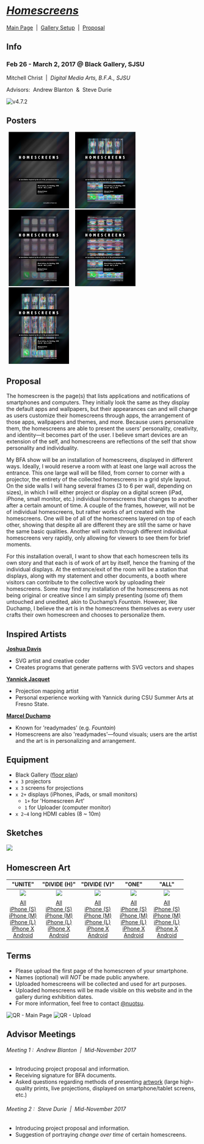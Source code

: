 # [_Homescreens_](https://nuotsu.github.io/Homescreens)
[Main Page](https://nuotsu.github.io/Homescreens)
&nbsp;|&nbsp;
[Gallery Setup](https://nuotsu.github.io/Homescreens/setup.html)
&nbsp;|&nbsp;
[Proposal](#proposal)

## Info
### Feb 26 - March 2, 2017 @ Black Gallery, SJSU
Mitchell Christ &nbsp;|&nbsp; _Digital Media Arts, B.F.A., SJSU_

Advisors:&nbsp; Andrew Blanton &nbsp;&&nbsp; Steve Durie

![v4.7.2](https://i.imgur.com/3yOfjzL.jpg)

## Posters
[<img src="img/posters/poster-1.jpg" height="200" style="margin: 0 6px;">](https://i.imgur.com/a693CBt.jpg)
[<img src="img/posters/poster-1a.jpg" height="200" style="margin: 0 6px;">](https://i.imgur.com/rTxTOlC.jpg)
[<img src="img/posters/poster-2.jpg" height="200" style="margin: 0 6px;">](https://i.imgur.com/BFhkOYg.jpg)
[<img src="img/posters/poster-3.jpg" height="200" style="margin: 0 6px;">](https://i.imgur.com/z7pcGru.jpg)
[<img src="img/posters/poster-4.jpg" height="200" style="margin: 0 6px;">](https://i.imgur.com/z7pcGru.jpg)

## Proposal
The homescreen is the page(s) that lists applications and notifications of smartphones and computers. They initially look the same as they display the default apps and wallpapers, but their appearances can and will change as users customize their homescreens through apps, the arrangement of those apps, wallpapers and themes, and more. Because users personalize them, the homescreens are able to present the users’ personality, creativity, and identity—it becomes part of the user. I believe smart devices are an extension of the self, and homescreens are reflections of the self that show personality and individuality.

My BFA show will be an installation of homescreens, displayed in different ways. Ideally, I would reserve a room with at least one large wall across the entrance. This one large wall will be filled, from corner to corner with a projector, the entirety of the collected homescreens in a grid style layout. On the side walls I will hang several frames (3 to 6 per wall, depending on sizes), in which I will either project or display on a digital screen (iPad, iPhone, small monitor, etc.) individual homescreens that changes to another after a certain amount of time. A couple of the frames, however, will not be of individual homescreens, but rather works of art created with the homescreens. One will be of all of the homescreens layered on top of each other, showing that despite all are different they are still the same or have the same basic qualities. Another will switch through different individual homescreens very rapidly, only allowing for viewers to see them for brief moments.

For this installation overall, I want to show that each homescreen tells its own story and that each is of work of art by itself, hence the framing of the individual displays. At the entrance/exit of the room will be a station that displays, along with my statement and other documents, a booth where visitors can contribute to the collective work by uploading their homescreens.
Some may find my installation of the homescreens as not being original or creative since I am simply presenting (some of) them untouched and unedited, akin to Duchamp’s _Fountain_. However, like Duchamp, I believe the art is in the homescreens themselves as every user crafts their own homescreen and chooses to personalize them.

## Inspired Artists
[**Joshua Davis**](https://joshuadavis.com)
- SVG artist and creative coder
- Creates programs that generate patterns with SVG vectors and shapes

[**Yannick Jacquet**](https://www.legoman.net/)
- Projection mapping artist
- Personal experience working with Yannick during CSU Summer Arts at Fresno State.

[**Marcel Duchamp**](https://en.wikipedia.org/wiki/Marcel_Duchamp)
- Known for 'readymades' (e.g. _Fountain_)
- Homescreens are also 'readymades'—found visuals; users are the artist and the art is in personalizing and arrangement.

## Equipment
- Black Gallery ([floor plan](https://i.imgur.com/fmFTLnP.png))
- `x 3` projectors
- `x 3` screens for projections
- `x 2+` displays (iPhones, iPads, or small monitors)
    - `1+` for 'Homescreen Art'
    - `1` for Uploader (computer monitor)
- `x 2~4` long HDMI cables (8 ~ 10m)

## Sketches
<img src="https://i.imgur.com/A8dbxZk.jpg" height="500">

## Homescreen Art
"UNITE"|"DIVIDE (H)"|"DIVIDE (V)"|"ONE"|"ALL"
:-----:|:----------:|:----------:|:---:|:---:
[<img src="https://i.imgur.com/NB84XCK.png" height="200">](https://nuotsu.github.io/Homescreens/unite.html?art=all)|[<img src="https://i.imgur.com/X1FRAeU.png" height="200">](https://nuotsu.github.io/Homescreens/divide_h.html?art=all)|[<img src="https://i.imgur.com/D9EZFQw.jpg" height="200">](https://nuotsu.github.io/Homescreens/divide_v.html?art=all)|[<img src="https://goo.gl/UVAGVE" height="200">](https://nuotsu.github.io/Homescreens/one.html)|[<img src="img/hs-2.gif" height="200">](https://nuotsu.github.io/Homescreens/all.html)
[All](https://nuotsu.github.io/Homescreens/unite.html?art=all)<br>[iPhone (S)](https://nuotsu.github.io/Homescreens/unite.html?art=iS)<br>[iPhone (M)](https://nuotsu.github.io/Homescreens/unite.html?art=iM)<br>[iPhone (L)](https://nuotsu.github.io/Homescreens/unite.html?art=iL)<br>[iPhone X](https://nuotsu.github.io/Homescreens/unite.html?art=iX)<br>[Android](https://nuotsu.github.io/Homescreens/unite.html?art=a)|[All](https://nuotsu.github.io/Homescreens/divide_h.html?art=all)<br>[iPhone (S)](https://nuotsu.github.io/Homescreens/divide_h.html?art=iS)<br>[iPhone (M)](https://nuotsu.github.io/Homescreens/divide_h.html?art=iM)<br>[iPhone (L)](https://nuotsu.github.io/Homescreens/divide_h.html?art=iL)<br>[iPhone X](https://nuotsu.github.io/Homescreens/divide_h.html?art=iX)<br>[Android](https://nuotsu.github.io/Homescreens/divide_h.html?art=a)<br>|[All](https://nuotsu.github.io/Homescreens/divide_v.html?art=all)<br>[iPhone (S)](https://nuotsu.github.io/Homescreens/divide_v.html?art=iS)<br>[iPhone (M)](https://nuotsu.github.io/Homescreens/divide_v.html?art=iM)<br>[iPhone (L)](https://nuotsu.github.io/Homescreens/divide_v.html?art=iL)<br>[iPhone X](https://nuotsu.github.io/Homescreens/divide_v.html?art=iX)<br>[Android](https://nuotsu.github.io/Homescreens/divide_v.html?art=a)<br>|[All](https://nuotsu.github.io/Homescreens/one.html?art=all)<br>[iPhone (S)](https://nuotsu.github.io/Homescreens/one.html?art=iS)<br>[iPhone (M)](https://nuotsu.github.io/Homescreens/one.html?art=iM)<br>[iPhone (L)](https://nuotsu.github.io/Homescreens/one.html?art=iL)<br>[iPhone X](https://nuotsu.github.io/Homescreens/one.html?art=iX)<br>[Android](https://nuotsu.github.io/Homescreens/one.html?art=a)|[All](https://nuotsu.github.io/Homescreens/all.html?art=all)<br>[iPhone (S)](https://nuotsu.github.io/Homescreens/all.html?art=iS)<br>[iPhone (M)](https://nuotsu.github.io/Homescreens/all.html?art=iM)<br>[iPhone (L)](https://nuotsu.github.io/Homescreens/all.html?art=iL)<br>[iPhone X](https://nuotsu.github.io/Homescreens/all.html?art=iX)<br>[Android](https://nuotsu.github.io/Homescreens/all.html?art=a)

## Terms
- Please upload the first page of the homescreen of your smartphone.
- Names (optional) will _NOT_ be made public anywhere.
- Uploaded homescreens will be collected and used for art purposes.
- Uploaded homescreens will be made visible on this website and in the gallery during exhibition dates.
- For more information, feel free to contact [@nuotsu](mailto:xzmaru@gmail.com).

![QR - Main Page](https://i.imgur.com/nOAm3ay.png)
![QR - Upload](https://i.imgur.com/httX4z5.png)

## Advisor Meetings
###### _Meeting 1_ :&nbsp; Andrew Blanton &nbsp;|&nbsp; Mid-November 2017
- Introducing project proposal and information.
- Receiving signature for BFA documents.
- Asked questions regarding methods of presenting [artwork](#homescreen-art) (large high-quality prints, live projections, displayed on smartphone/tablet screens, etc.)

###### _Meeting 2_ :&nbsp; Steve Durie &nbsp;|&nbsp; Mid-November 2017
- Introducing project proposal and information.
- Suggestion of portraying _change over time_ of certain homescreens.
